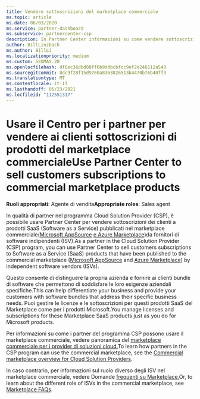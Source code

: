 ```yaml
---
title: Vendere sottoscrizioni del marketplace commerciale
ms.topic: article
ms.date: 06/03/2020
ms.service: partner-dashboard
ms.subservice: partnercenter-csp
description: In Partner Center informazioni su come vendere sottoscrizioni dei clienti a prodotti SaaS pubblicati nel marketplace commerciale da fornitori di software indipendenti (ISV).
author: BillLinzbach
ms.author: BillLi
ms.localizationpriority: medium
ms.custom: SEOMAY.20
ms.openlocfilehash: df8ec36dbd88ff6b9ddbcbfcc9ef2e246112a548
ms.sourcegitcommit: 8dc9f28f15d9760a8363826513b4470b76b40ff3
ms.translationtype: MT
ms.contentlocale: it-IT
ms.lasthandoff: 06/23/2021
ms.locfileid: "112551317"
---
```

# <a name="use-partner-center-to-sell-customers-subscriptions-to-commercial-marketplace-products"></a><span data-ttu-id="9d155-103">Usare il Centro per i partner per vendere ai clienti sottoscrizioni di prodotti del marketplace commerciale</span><span class="sxs-lookup"><span data-stu-id="9d155-103">Use Partner Center to sell customers subscriptions to commercial marketplace products</span></span>

<span data-ttu-id="9d155-104">**Ruoli appropriati**: Agente di vendita</span><span class="sxs-lookup"><span data-stu-id="9d155-104">**Appropriate roles**: Sales agent</span></span>

<span data-ttu-id="9d155-105">In qualità di partner nel programma Cloud Solution Provider (CSP), è possibile usare Partner Center per vendere sottoscrizioni dei clienti a prodotti SaaS (Software as a Service) pubblicati nel marketplace commerciale[(Microsoft AppSource](https://appsource.microsoft.com/) [e Azure Marketplace)](https://azuremarketplace.microsoft.com/)da fornitori di software indipendenti (ISV).</span><span class="sxs-lookup"><span data-stu-id="9d155-105">As a partner in the Cloud Solution Provider (CSP) program, you can use Partner Center to sell customers subscriptions to Software as a Service (SaaS) products that have been published to the commercial marketplace ([Microsoft AppSource](https://appsource.microsoft.com/) and [Azure Marketplace](https://azuremarketplace.microsoft.com/)) by independent software vendors (ISVs).</span></span>

<span data-ttu-id="9d155-106">Questo consente di distinguere la propria azienda e fornire ai clienti bundle di software che permettono di soddisfare le loro esigenze aziendali specifiche.</span><span class="sxs-lookup"><span data-stu-id="9d155-106">This can help differentiate your business and provide your customers with software bundles that address their specific business needs.</span></span> <span data-ttu-id="9d155-107">Puoi gestire le licenze e le sottoscrizioni per questi prodotti SaaS del Marketplace come per i prodotti Microsoft.</span><span class="sxs-lookup"><span data-stu-id="9d155-107">You manage licenses and subscriptions for these Marketplace SaaS products just as you do for Microsoft products.</span></span>

<span data-ttu-id="9d155-108">Per informazioni su come i partner del programma CSP possono usare il marketplace commerciale, vedere panoramica del [marketplace commerciale per i provider di soluzioni cloud.](csp-commercial-marketplace-overview.md)</span><span class="sxs-lookup"><span data-stu-id="9d155-108">To learn how partners in the CSP program can use the commercial marketplace, see the [Commercial marketplace overview for Cloud Solution Providers](csp-commercial-marketplace-overview.md).</span></span>

<span data-ttu-id="9d155-109">In caso contrario, per informazioni sul ruolo diverso degli ISV nel marketplace commerciale, vedere Domande [frequenti su Marketplace.](/azure/marketplace/marketplace-faq-publisher-guide)</span><span class="sxs-lookup"><span data-stu-id="9d155-109">Or, to learn about the different role of ISVs in the commercial marketplace, see [Marketplace FAQs](/azure/marketplace/marketplace-faq-publisher-guide).</span></span>